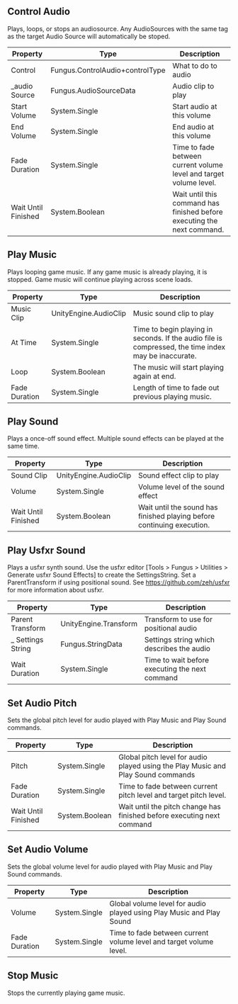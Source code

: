 ## Control Audio
Plays, loops, or stops an audiosource. Any AudioSources with the same tag as the target Audio Source will automatically be stoped.

Property | Type | Description
 --- | --- | ---
Control | Fungus.ControlAudio+controlType | What to do to audio
_audio Source | Fungus.AudioSourceData | Audio clip to play
Start Volume | System.Single | Start audio at this volume
End Volume | System.Single | End audio at this volume
Fade Duration | System.Single | Time to fade between current volume level and target volume level.
Wait Until Finished | System.Boolean | Wait until this command has finished before executing the next command.

## Play Music
Plays looping game music. If any game music is already playing, it is stopped. Game music will continue playing across scene loads.

Property | Type | Description
 --- | --- | ---
Music Clip | UnityEngine.AudioClip | Music sound clip to play
At Time | System.Single | Time to begin playing in seconds. If the audio file is compressed, the time index may be inaccurate.
Loop | System.Boolean | The music will start playing again at end.
Fade Duration | System.Single | Length of time to fade out previous playing music.

## Play Sound
Plays a once-off sound effect. Multiple sound effects can be played at the same time.

Property | Type | Description
 --- | --- | ---
Sound Clip | UnityEngine.AudioClip | Sound effect clip to play
Volume | System.Single | Volume level of the sound effect
Wait Until Finished | System.Boolean | Wait until the sound has finished playing before continuing execution.

## Play Usfxr Sound
Plays a usfxr synth sound. Use the usfxr editor [Tools > Fungus > Utilities > Generate usfxr Sound Effects] to create the SettingsString. Set a ParentTransform if using positional sound. See https://github.com/zeh/usfxr for more information about usfxr.

Property | Type | Description
 --- | --- | ---
Parent Transform | UnityEngine.Transform | Transform to use for positional audio
_ Settings String | Fungus.StringData | Settings string which describes the audio
Wait Duration | System.Single | Time to wait before executing the next command

## Set Audio Pitch
Sets the global pitch level for audio played with Play Music and Play Sound commands.

Property | Type | Description
 --- | --- | ---
Pitch | System.Single | Global pitch level for audio played using the Play Music and Play Sound commands
Fade Duration | System.Single | Time to fade between current pitch level and target pitch level.
Wait Until Finished | System.Boolean | Wait until the pitch change has finished before executing next command

## Set Audio Volume
Sets the global volume level for audio played with Play Music and Play Sound commands.

Property | Type | Description
 --- | --- | ---
Volume | System.Single | Global volume level for audio played using Play Music and Play Sound
Fade Duration | System.Single | Time to fade between current volume level and target volume level.

## Stop Music
Stops the currently playing game music.
